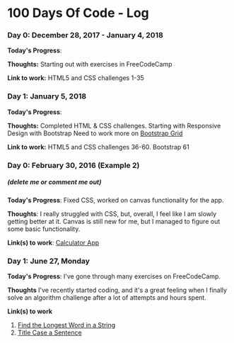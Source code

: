 # 100 Days Of Code - Log

### Day 0: December 28, 2017 - January 4, 2018
**Today's Progress**: 

**Thoughts:** Starting out with exercises in FreeCodeCamp

**Link to work:** HTML5 and CSS challenges 1-35

### Day 1: January 5, 2018
**Today's Progress**: 

**Thoughts:** Completed HTML & CSS challenges. Starting with Responsive Design with Bootstrap
Need to work more on [Bootstrap Grid](https://www.freecodecamp.org/challenges/use-the-bootstrap-grid-to-put-elements-side-by-side)

**Link to work:** HTML5 and CSS challenges 36-60. Bootstrap 61

### Day 0: February 30, 2016 (Example 2)
##### (delete me or comment me out)

**Today's Progress**: Fixed CSS, worked on canvas functionality for the app.

**Thoughts**: I really struggled with CSS, but, overall, I feel like I am slowly getting better at it. Canvas is still new for me, but I managed to figure out some basic functionality.

**Link(s) to work**: [Calculator App](http://www.example.com)
















### Day 1: June 27, Monday

**Today's Progress**: I've gone through many exercises on FreeCodeCamp.

**Thoughts** I've recently started coding, and it's a great feeling when I finally solve an algorithm challenge after a lot of attempts and hours spent.

**Link(s) to work**
1. [Find the Longest Word in a String](https://www.freecodecamp.com/challenges/find-the-longest-word-in-a-string)
2. [Title Case a Sentence](https://www.freecodecamp.com/challenges/title-case-a-sentence)
